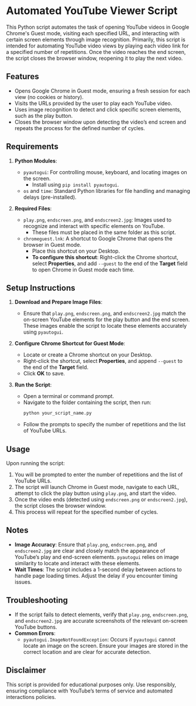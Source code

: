# Automated YouTube Viewer Script

This Python script automates the task of opening YouTube videos in Google Chrome's Guest mode, visiting each specified URL, and interacting with certain screen elements through image recognition. Primarily, this script is intended for automating YouTube video views by playing each video link for a specified number of repetitions. Once the video reaches the end screen, the script closes the browser window, reopening it to play the next video. 

## Features
- Opens Google Chrome in Guest mode, ensuring a fresh session for each view (no cookies or history).
- Visits the URLs provided by the user to play each YouTube video.
- Uses image recognition to detect and click specific screen elements, such as the play button.
- Closes the browser window upon detecting the video’s end screen and repeats the process for the defined number of cycles.

## Requirements

1. **Python Modules**:
   - `pyautogui`: For controlling mouse, keyboard, and locating images on the screen.
     - Install using `pip install pyautogui`.
   - `os` and `time`: Standard Python libraries for file handling and managing delays (pre-installed).

2. **Required Files**:
   - `play.png`, `endscreen.png`, and `endscreen2.jpg`: Images used to recognize and interact with specific elements on YouTube.
     - These files must be placed in the same folder as this script.
   - `chromeguest.lnk`: A shortcut to Google Chrome that opens the browser in Guest mode.
     - Place this shortcut on your Desktop.
     - **To configure this shortcut**: Right-click the Chrome shortcut, select **Properties**, and add `--guest` to the end of the **Target** field to open Chrome in Guest mode each time.

## Setup Instructions

1. **Download and Prepare Image Files**:
   - Ensure that `play.png`, `endscreen.png`, and `endscreen2.jpg` match the on-screen YouTube elements for the play button and the end screen. These images enable the script to locate these elements accurately using `pyautogui`.

2. **Configure Chrome Shortcut for Guest Mode**:
   - Locate or create a Chrome shortcut on your Desktop.
   - Right-click the shortcut, select **Properties**, and append `--guest` to the end of the **Target** field.
   - Click **OK** to save.

3. **Run the Script**:
   - Open a terminal or command prompt.
   - Navigate to the folder containing the script, then run:
     ```bash
     python your_script_name.py
     ```
   - Follow the prompts to specify the number of repetitions and the list of YouTube URLs.

## Usage

Upon running the script:
1. You will be prompted to enter the number of repetitions and the list of YouTube URLs.
2. The script will launch Chrome in Guest mode, navigate to each URL, attempt to click the play button using `play.png`, and start the video.
3. Once the video ends (detected using `endscreen.png` or `endscreen2.jpg`), the script closes the browser window.
4. This process will repeat for the specified number of cycles.

## Notes

- **Image Accuracy**: Ensure that `play.png`, `endscreen.png`, and `endscreen2.jpg` are clear and closely match the appearance of YouTube’s play and end-screen elements. `pyautogui` relies on image similarity to locate and interact with these elements.
- **Wait Times**: The script includes a 1-second delay between actions to handle page loading times. Adjust the delay if you encounter timing issues.

## Troubleshooting

- If the script fails to detect elements, verify that `play.png`, `endscreen.png`, and `endscreen2.jpg` are accurate screenshots of the relevant on-screen YouTube buttons.
- **Common Errors**:
   - `pyautogui.ImageNotFoundException`: Occurs if `pyautogui` cannot locate an image on the screen. Ensure your images are stored in the correct location and are clear for accurate detection.

## Disclaimer

This script is provided for educational purposes only. Use responsibly, ensuring compliance with YouTube’s terms of service and automated interactions policies.
